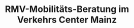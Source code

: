 ---
title: "RMV-Mobilitäts-Beratung im Verkehrs Center Mainz"
url: /mainz/rmv-mobilitaets-beratung-im-verkehrs-center-mainz/
shop: Reisebüro
---
